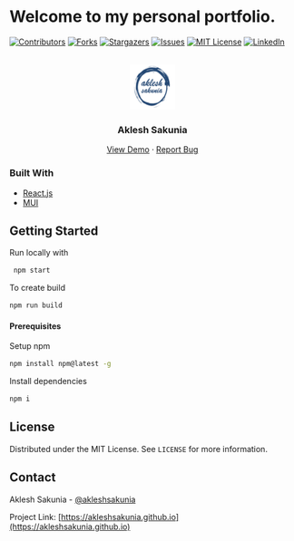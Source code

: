 # Welcome to my personal portfolio.

<div id="top"></div>

[![Contributors][contributors-shield]][contributors-url]
[![Forks][forks-shield]][forks-url]
[![Stargazers][stars-shield]][stars-url]
[![Issues][issues-shield]][issues-url]
[![MIT License][license-shield]][license-url]
[![LinkedIn][linkedin-shield]][linkedin-url]

<!-- PROJECT LOGO -->
<br />
<div align="center">
  <a href="https://github.com/akleshsakunia/akleshsakunia.github.io">
    <img src="public/logo.png" alt="Logo" width="80" height="80">
  </a>

  <h3 align="center">Aklesh Sakunia</h3>

  <p align="center">
    <a href="https://github.com/akleshsakunia/akleshsakunia.github.io">View Demo</a>
    ·
    <a href="https://github.com/akleshsakunia/akleshsakunia.github.io/issues">Report Bug</a>
  </p>
</div>

### Built With

- [React.js](https://reactjs.org/)
- [MUI](https://mui.com/)
<!-- GETTING STARTED -->

## Getting Started

Run locally with

```sh
 npm start
```

To create build

```sh
npm run build
```

#### Prerequisites

Setup npm

```sh
npm install npm@latest -g
```

Install dependencies

```sh
npm i
```

<!-- LICENSE -->

## License

Distributed under the MIT License. See `LICENSE` for more information.

<!-- CONTACT -->

## Contact

Aklesh Sakunia - [@akleshsakunia](https://www.instagram.com/aklesh_sakunia/)

Project Link: [https://akleshsakunia.github.io](https://akleshsakunia.github.io)

[contributors-shield]: https://img.shields.io/github/contributors/akleshsakunia/akleshsakunia.github.io.svg?style=for-the-badge
[contributors-url]: https://github.com/akleshsakunia/akleshsakunia.github.io/graphs/contributors
[forks-shield]: https://img.shields.io/github/forks/akleshsakunia/akleshsakunia.github.io.svg?style=for-the-badge
[forks-url]: https://github.com/akleshsakunia/akleshsakunia.github.io/network/members
[stars-shield]: https://img.shields.io/github/stars/akleshsakunia/akleshsakunia.github.io.svg?style=for-the-badge
[stars-url]: https://github.com/akleshsakunia/akleshsakunia.github.io/stargazers
[issues-shield]: https://img.shields.io/github/issues/akleshsakunia/akleshsakunia.github.io.svg?style=for-the-badge
[issues-url]: https://github.com/akleshsakunia/akleshsakunia.github.io/issues
[license-shield]: https://img.shields.io/github/license/akleshsakunia/akleshsakunia.github.io.svg?style=for-the-badge
[license-url]: https://github.com/akleshsakunia/akleshsakunia.github.io/blob/master/LICENSE
[linkedin-shield]: https://img.shields.io/badge/-LinkedIn-black.svg?style=for-the-badge&logo=linkedin&colorB=555
[linkedin-url]: www.linkedin.com/in/aklesh-sakunia-927608103
[product-screenshot]: images/screenshot.png
